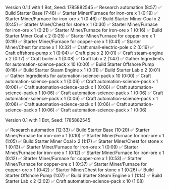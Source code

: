Version 0.1.1 with 1 Bot, Seed: 1785882545
✅ Research automation (8:57)
    ✅ Build Starter Base (7:48)
        ✅ Starter Miner/Furnace for iron-ore x 1 (0:19)
        ✅ Starter Miner/Furnace for iron-ore x 1 (0:46)
        ✅ Build Starter Miner Coal x 2 (0:45)
        ✅ Starter Miner/Chest for stone x 1 (0:30)
        ✅ Starter Miner/Furnace for iron-ore x 1 (0:21)
        ✅ Starter Miner/Furnace for iron-ore x 1 (0:16)
        ✅ Build Starter Miner Coal x 2 (0:25)
        ✅ Starter Miner/Furnace for copper-ore x 1 (0:19)
        ✅ Starter Miner/Furnace for copper-ore x 1 (0:41)
        ✅ Starter Miner/Chest for stone x 1 (0:32)
        ✅ Craft small-electric-pole x 2 (0:16)
        ✅ Craft offshore-pump x 1 (0:04)
        ✅ Craft pipe x 2 (0:01)
        ✅ Craft steam-engine x 2 (0:17)
        ✅ Craft boiler x 1 (0:08)
        ✅ Craft lab x 2 (1:47)
        ✅ Gather Ingredients for automation-science-pack x 10 (0:00)
        ✅ Build Starter Offshore Pump (0:16)
        ✅ Build Starter Steam Engine x 1 (0:01)
        ✅ Build Starter Lab x 2 (0:01)
        ✅ Gather Ingredients for automation-science-pack x 10 (0:00)
    ✅ Craft automation-science-pack x 1 (0:06)
    ✅ Craft automation-science-pack x 1 (0:06)
    ✅ Craft automation-science-pack x 1 (0:06)
    ✅ Craft automation-science-pack x 1 (0:06)
    ✅ Craft automation-science-pack x 1 (0:06)
    ✅ Craft automation-science-pack x 1 (0:06)
    ✅ Craft automation-science-pack x 1 (0:06)
    ✅ Craft automation-science-pack x 1 (0:06)
    ✅ Craft automation-science-pack x 1 (0:06)
    ✅ Craft automation-science-pack x 1 (0:06)



Version 0.1 with 1 Bot, Seed: 1785882545

✅ Research automation (12:33)
    ✅ Build Starter Base (10:20)
        ✅ Starter Miner/Furnace for iron-ore x 1 (0:10)
        ✅ Starter Miner/Furnace for iron-ore x 1 (1:05)
        ✅ Build Starter Miner Coal x 2 (1:17)
        ✅ Starter Miner/Chest for stone x 1 (0:13)
        ✅ Starter Miner/Furnace for iron-ore x 1 (0:09)
        ✅ Starter Miner/Furnace for iron-ore x 1 (0:12)
        ✅ Starter Miner/Furnace for iron-ore x 1 (0:12)
        ✅ Starter Miner/Furnace for copper-ore x 1 (0:53)
        ✅ Starter Miner/Furnace for copper-ore x 1 (0:37)
        ✅ Starter Miner/Furnace for copper-ore x 1 (0:42)
        ✅ Starter Miner/Chest for stone x 1 (0:26)
        ✅ Build Starter Offshore Pump (1:07)
        ✅ Build Starter Steam Engine x 1 (1:14)
        ✅ Build Starter Lab x 2 (2:02)
    ✅ Craft automation-science-pack x 10 (1:08)